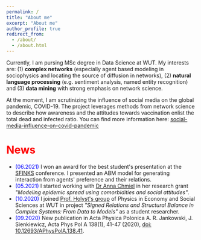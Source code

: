 ```yaml
---
permalink: /
title: "About me"
excerpt: "About me"
author_profile: true
redirect_from: 
  - /about/
  - /about.html
---
```


Currently, I am pursing MSc degree in Data Science at WUT. My interests are: (1) **complex networks** (especially agent based modeling in sociophysics and locating the source of diffusion in networks), (2) **natural language processing** (e.g. sentiment analysis, named entity recognition) and (3) **data mining** with strong emphasis on network science.

At the moment, I am scrutinizing the influence of social media on the global pandemic, COVID-19. The project leverages methods from network science to describe how awareness and the attitudes towards vaccination enlist the total dead and infected ratio. You can find more information here: [social-media-influence-on-covid-pandemic](https://github.com/robertjankowski/social-media-influence-on-covid-pandemic)

<h1><span style="color:red">News</span></h1>

- <span style="color:blue">(06.2021)</span> I won an award for the best student's presentation at the [SFINKS](http://sfinks.fizyka.pw.edu.pl/) conference. I presented an ABM model for generating interaction from agents' preference and their relations.
- <span style="color:blue">(05.2021)</span> I started working with [Dr Anna Chmiel](http://achmiel.pl/index.php?option=com_content&view=article&id=8&Itemid=109&lang=en) in her research grant _"Modeling epidemic spread using comorbidities and social attitudes"_.
- <span style="color:blue">(10.2020)</span> I joined [Prof. Holyst's group](http://fens.if.pw.edu.pl/nasz-zespol/) of Physics in Economy and Social Sciences at WUT in project _"Signed Relations and Structural Balance in Complex Systems: From Data to Models"_ as a student researcher.
- <span style="color:blue">(09.2020)</span> New publication in Acta Physica Polonica A. R. Jankowski, J. Sienkiewicz, Acta Phys Pol A 138(1), 41-47 (2020), [doi: 10.12693/APhysPolA.138.41](http://przyrbwn.icm.edu.pl/APP/PDF/138/app138z1p06.pdf).